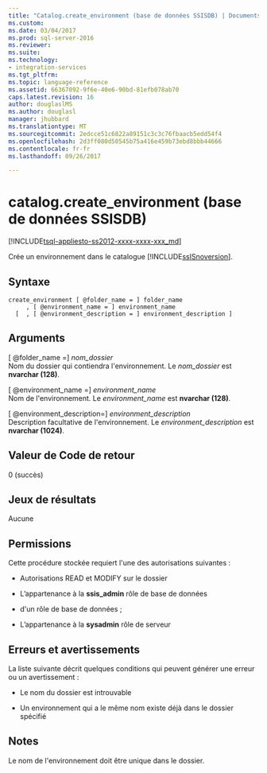 ```yaml
---
title: "Catalog.create_environment (base de données SSISDB) | Documents Microsoft"
ms.custom: 
ms.date: 03/04/2017
ms.prod: sql-server-2016
ms.reviewer: 
ms.suite: 
ms.technology:
- integration-services
ms.tgt_pltfrm: 
ms.topic: language-reference
ms.assetid: 66367092-9f6e-40e6-90bd-81efb078ab70
caps.latest.revision: 16
author: douglaslMS
ms.author: douglasl
manager: jhubbard
ms.translationtype: MT
ms.sourcegitcommit: 2edcce51c6822a89151c3c3c76fbaacb5edd54f4
ms.openlocfilehash: 2d3ff080d50545b75a416e459b73ebd8bbb44666
ms.contentlocale: fr-fr
ms.lasthandoff: 09/26/2017

---
```

# <a name="catalogcreateenvironment-ssisdb-database"></a>catalog.create_environment (base de données SSISDB)
[!INCLUDE[tsql-appliesto-ss2012-xxxx-xxxx-xxx_md](../../includes/tsql-appliesto-ss2012-xxxx-xxxx-xxx-md.md)]

  Crée un environnement dans le catalogue [!INCLUDE[ssISnoversion](../../includes/ssisnoversion-md.md)].  
  
## <a name="syntax"></a>Syntaxe  
  
```tsql  
create_environment [ @folder_name = ] folder_name  
     , [ @environment_name = ] environment_name  
  [  , [ @environment_description = ] environment_description ]  
```  
  
## <a name="arguments"></a>Arguments  
 [ @folder_name =] *nom_dossier*  
 Nom du dossier qui contiendra l'environnement. Le *nom_dossier* est **nvarchar (128)**.  
  
 [ @environment_name =] *environment_name*  
 Nom de l'environnement. Le *environment_name* est **nvarchar (128)**.  
  
 [ @environment_description=] *environment_description*  
 Description facultative de l'environnement. Le *environment_description* est **nvarchar (1024)**.  
  
## <a name="return-code-value"></a>Valeur de Code de retour  
 0 (succès)  
  
## <a name="result-sets"></a>Jeux de résultats  
 Aucune  
  
## <a name="permissions"></a>Permissions  
 Cette procédure stockée requiert l'une des autorisations suivantes :  
  
-   Autorisations READ et MODIFY sur le dossier  
  
-   L’appartenance à la **ssis_admin** rôle de base de données  
  
-   d'un rôle de base de données ;  
  
-   L’appartenance à la **sysadmin** rôle de serveur  
  
## <a name="errors-and-warnings"></a>Erreurs et avertissements  
 La liste suivante décrit quelques conditions qui peuvent générer une erreur ou un avertissement :  
  
-   Le nom du dossier est introuvable  
  
-   Un environnement qui a le même nom existe déjà dans le dossier spécifié  
  
## <a name="remarks"></a>Notes  
 Le nom de l'environnement doit être unique dans le dossier.  
  
  
